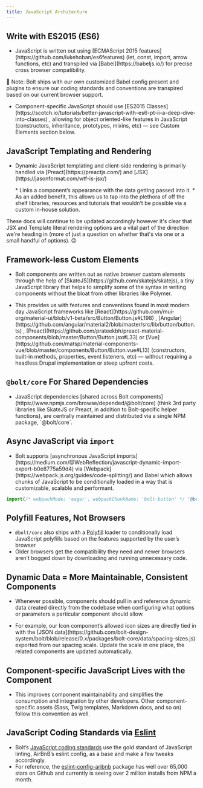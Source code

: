 ```yaml
---
title: JavaScript Architecture 
---
```


## Write with ES2015 (ES6)
* <p>JavaScript is written out using [ECMAScript 2015 features](https://github.com/lukehoban/es6features) (let, const, import, arrow functions, etc) and transpiled via [Babel](https://babeljs.io/) for precise cross browser compatibility.</p>

📝 Note: Bolt ships with our own customized Babel config present and plugins to ensure our coding standards and conventions are transpired based on our current browser support.

* <p>Component-specific JavaScript should use [ES2015 Classes](https://scotch.io/tutorials/better-javascript-with-es6-pt-ii-a-deep-dive-into-classes) , allowing for object oriented-like features in JavaScript (constructors, inheritance, prototypes, mixins, etc) — see Custom Elements section below.</p>


## JavaScript Templating and Rendering
* <p>Dynamic JavaScript templating and client-side rendering is primarily handled via [Preact](https://preactjs.com/) and [JSX](https://jasonformat.com/wtf-is-jsx/)</p>
	* Links a component’s appearance with the data getting passed into it.
	* As an added benefit, this allows us to tap into the plethora of off the shelf libraries, resources and tutorials that wouldn’t be possible via a custom in-house solution.

These docs will continue to be updated accordingly however it's clear that JSX and Template literal rendering options are a vital part of the direction we're heading in (more of just a question on whether that's via one or a small handful of options). 😉
	

## Framework-less Custom Elements
* <p>Bolt components are written out as native browser custom elements through the help of  [SkateJS](https://github.com/skatejs/skatejs), a tiny JavaScript library that helps to simplify some of the syntax in writing components without the bloat from other libraries like Polymer.</p>
* <p>This provides us with features and conventions found in most modern day JavaScript frameworks like  [React](https://github.com/mui-org/material-ui/blob/v1-beta/src/Button/Button.js#L198) ,  [Angular](https://github.com/angular/material2/blob/master/src/lib/button/button.ts) ,  [Preact](https://github.com/prateekbh/preact-material-components/blob/master/Button/Button.jsx#L33)  or  [Vue](https://github.com/matsp/material-components-vue/blob/master/components/Button/Button.vue#L13)  (constructors, built-in methods, properties, event listeners, etc) — without requiring a headless Drupal implementation or steep upfront costs.</p>


## `@bolt/core` For Shared Dependencies
* <p>JavaScript dependencies  [shared across Bolt components](https://www.npmjs.com/browse/depended/@bolt/core)  (think 3rd party libraries like SkateJS or Preact, in addition to Bolt-specific helper functions), are centrally maintained and distributed via a single NPM package, `@bolt/core`.</p>
	

## Async JavaScript via `import`
* <p>Bolt supports  [asynchronous JavaScript imports](https://medium.com/@WebReflection/javascript-dynamic-import-export-b0e8775a59d4) via [Webpack](https://webpack.js.org/guides/code-splitting/)  and Babel which allows chunks of JavaScript to be conditionally loaded in a way that is customizable, scalable and performant.</p>

```javascript
import(/* webpackMode: 'eager', webpackChunkName: 'bolt-button' */ '@bolt/components-button');
```


## Polyfill Features, Not Browsers
* `@bolt/core` also ships with a [Polyfill](https://remysharp.com/2010/10/08/what-is-a-polyfill) loader to conditionally load JavaScript polyfills based on the features supported by the user’s browser
* Older browsers get the compatibility they need and newer browsers aren’t bogged down by downloading and running unnecessary code.


## Dynamic Data = More Maintainable, Consistent Components
* Whenever possible, components should pull in and reference dynamic data created directly from the codebase when configuring what options or parameters a particular component should allow.
* <p>For example, our Icon component’s allowed icon sizes are directly tied in with the  [JSON data](https://github.com/bolt-design-system/bolt/blob/release/0.x/packages/bolt-core/data/spacing-sizes.js) exported from our spacing scale. Update the scale in one place, the related components are updated automatically.</p>


## Component-specific JavaScript Lives with the Component
* This improves component maintainability and simplifies the consumption and integration by other developers. Other component-specific assets (Sass, Twig templates, Markdown docs, and so on) follow this convention as well.


## JavaScript Coding Standards via [Eslint](https://www.smashingmagazine.com/2015/09/eslint-the-next-generation-javascript-linter/)
* Bolt’s  [JavaScript coding standards](https://github.com/bolt-design-system/bolt/blob/release/0.x/packages/bolt-config-presets/config-eslint/index.js) use the gold standard of JavaScript linting, AirBnB’s eslint config, as a base and make a few tweaks accordingly.
* For reference, the [eslint-config-aribnb](https://www.npmjs.com/package/eslint-config-airbnb)  package has well over 65,000 stars on Github and currently is seeing over 2 million installs from NPM a month.
